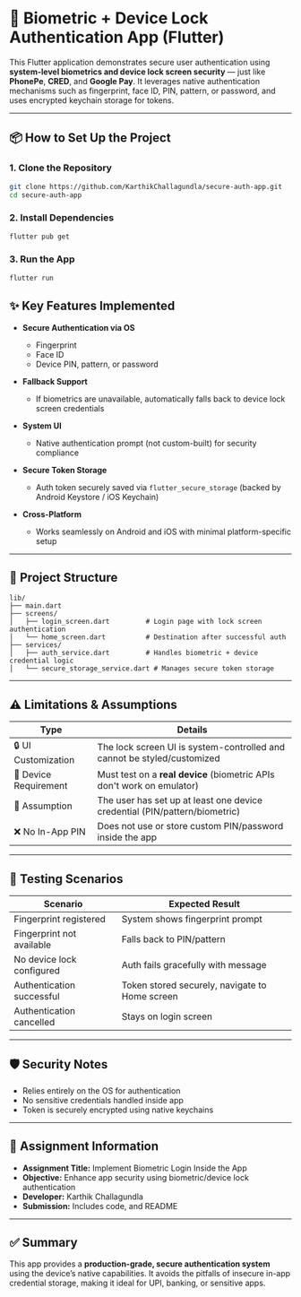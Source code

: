 # 🔐 Biometric + Device Lock Authentication App (Flutter)

This Flutter application demonstrates secure user authentication using **system-level biometrics and device lock screen security** — just like **PhonePe**, **CRED**, and **Google Pay**. It leverages native authentication mechanisms such as fingerprint, face ID, PIN, pattern, or password, and uses encrypted keychain storage for tokens.

---

## 📦 How to Set Up the Project

### 1. Clone the Repository

```bash
git clone https://github.com/KarthikChallagundla/secure-auth-app.git
cd secure-auth-app
```

### 2. Install Dependencies

```bash
flutter pub get
```

### 3. Run the App

```bash
flutter run
```
## ✨ Key Features Implemented

- **Secure Authentication via OS**
  - Fingerprint
  - Face ID
  - Device PIN, pattern, or password

- **Fallback Support**
  - If biometrics are unavailable, automatically falls back to device lock screen credentials

- **System UI**
  - Native authentication prompt (not custom-built) for security compliance

- **Secure Token Storage**
  - Auth token securely saved via `flutter_secure_storage` (backed by Android Keystore / iOS Keychain)

- **Cross-Platform**
  - Works seamlessly on Android and iOS with minimal platform-specific setup

---

## 📁 Project Structure

```
lib/
├── main.dart
├── screens/
│   ├── login_screen.dart         # Login page with lock screen authentication
│   └── home_screen.dart          # Destination after successful auth
├── services/
│   ├── auth_service.dart         # Handles biometric + device credential logic
│   └── secure_storage_service.dart # Manages secure token storage
```

---

## ⚠️ Limitations & Assumptions

| Type             | Details                                                                 |
|------------------|-------------------------------------------------------------------------|
| 🔒 UI Customization | The lock screen UI is system-controlled and cannot be styled/customized |
| 🔐 Device Requirement | Must test on a **real device** (biometric APIs don't work on emulator)   |
| 🧪 Assumption     | The user has set up at least one device credential (PIN/pattern/biometric) |
| ❌ No In-App PIN  | Does not use or store custom PIN/password inside the app               |

---

## 🧪 Testing Scenarios

| Scenario                     | Expected Result                                  |
|-----------------------------|--------------------------------------------------|
| Fingerprint registered       | System shows fingerprint prompt                 |
| Fingerprint not available    | Falls back to PIN/pattern                       |
| No device lock configured    | Auth fails gracefully with message              |
| Authentication successful    | Token stored securely, navigate to Home screen |
| Authentication cancelled     | Stays on login screen                          |

---

## 🛡️ Security Notes

- Relies entirely on the OS for authentication
- No sensitive credentials handled inside app
- Token is securely encrypted using native keychains

---

## 📅 Assignment Information

- **Assignment Title:** Implement Biometric Login Inside the App
- **Objective:** Enhance app security using biometric/device lock authentication
- **Developer:** Karthik Challagundla
- **Submission:** Includes code, and README

---

## ✅ Summary

This app provides a **production-grade, secure authentication system** using the device’s native capabilities. It avoids the pitfalls of insecure in-app credential storage, making it ideal for UPI, banking, or sensitive apps.

